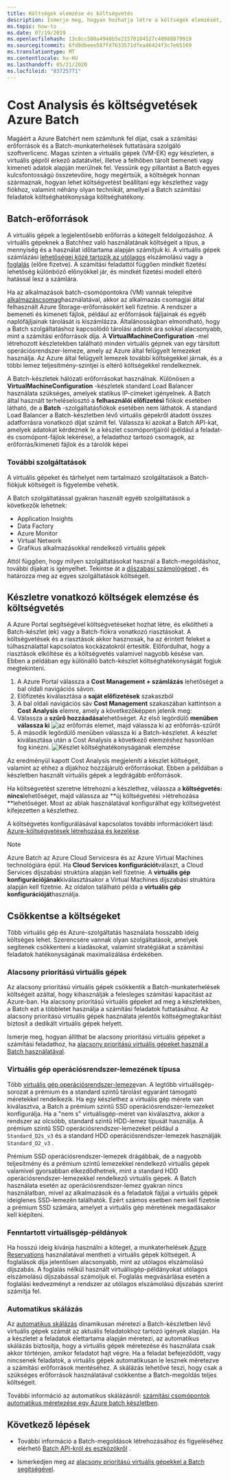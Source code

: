 ```yaml
---
title: Költségek elemzése és költségvetés
description: Ismerje meg, hogyan hozhatja létre a költségek elemzését, és hogyan állíthat be költségvetést a Batch számítási feladatainak futtatásához használt számítási erőforrások és szoftverlicenc számára.
ms.topic: how-to
ms.date: 07/19/2019
ms.openlocfilehash: 13c8cc508a4940b5e21570104527c40988879919
ms.sourcegitcommit: 6fd8dbeee587fd7633571dfea46424f3c7e65169
ms.translationtype: MT
ms.contentlocale: hu-HU
ms.lasthandoff: 05/21/2020
ms.locfileid: "83725771"
---
```

# <a name="cost-analysis-and-budgets-for-azure-batch"></a>Cost Analysis és költségvetések Azure Batch

Magáért a Azure Batchért nem számítunk fel díjat, csak a számítási erőforrások és a Batch-munkaterhelések futtatására szolgáló szoftverlicenc. Magas szinten a virtuális gépek (VM-EK) egy készleten, a virtuális gépről érkező adatátvitel, illetve a felhőben tárolt bemeneti vagy kimeneti adatok alapján merülnek fel. Vessünk egy pillantást a Batch egyes kulcsfontosságú összetevőire, hogy megértsük, a költségek honnan származnak, hogyan lehet költségvetést beállítani egy készlethez vagy fiókhoz, valamint néhány olyan technikát, amellyel a Batch számítási feladatok költséghatékonysága költséghatékony.

## <a name="batch-resources"></a>Batch-erőforrások

A virtuális gépek a legjelentősebb erőforrás a kötegelt feldolgozáshoz. A virtuális gépeknek a Batchhez való használatának költségeit a típus, a mennyiség és a használat időtartama alapján számítjuk ki. A virtuális gépek számlázási [lehetőségei közé tartozik az utólagos](https://azure.microsoft.com/offers/ms-azr-0003p/) elszámolású vagy a [foglalás](../cost-management-billing/reservations/save-compute-costs-reservations.md) (előre fizetve). A számítási feladattól függően mindkét fizetési lehetőség különböző előnyökkel jár, és mindkét fizetési modell eltérő hatással lesz a számlára.

Ha az alkalmazások batch-csomópontokra (VM) vannak telepítve [alkalmazáscsomag](batch-application-packages.md)használatával, akkor az alkalmazás csomagjai által felhasznált Azure Storage-erőforrásokért kell fizetnie. A rendszer a bemeneti és kimeneti fájlok, például az erőforrások fájljainak és egyéb naplófájljainak tárolását is kiszámlázza. Általánosságban elmondható, hogy a Batch szolgáltatáshoz kapcsolódó tárolási adatok ára sokkal alacsonyabb, mint a számítási erőforrások díja. A **VirtualMachineConfiguration** -mel létrehozott készletekben található minden virtuális gépnek van egy társított operációsrendszer-lemeze, amely az Azure által felügyelt lemezeket használja. Az Azure által felügyelt lemezek további költségekkel járnak, és a többi lemez teljesítmény-szintjei is eltérő költségekkel rendelkeznek.

A Batch-készletek hálózati erőforrásokat használnak. Különösen a **VirtualMachineConfiguration** -készletek standard Load Balancer használata szükséges, amelyek statikus IP-címeket igényelnek. A Batch által használt terheléselosztó a **felhasználói előfizetési** fiókok esetében látható, de a **Batch** -szolgáltatásfiókok esetében nem láthatók. A standard Load Balancer a Batch-készletben lévő virtuális gépekről átadott összes adatforrásra vonatkozó díjat számít fel. Válassza ki azokat a Batch API-kat, amelyek adatokat kérdeznek le a készlet csomópontjairól (például a feladat-és csomópont-fájlok lekérése), a feladathoz tartozó csomagok, az erőforrás/kimeneti fájlok és a tárolók képei

### <a name="additional-services"></a>További szolgáltatások

A virtuális gépeket és tárhelyet nem tartalmazó szolgáltatások a Batch-fiókjuk költségeit is figyelembe vehetik.

A Batch szolgáltatással gyakran használt egyéb szolgáltatások a következők lehetnek:

- Application Insights
- Data Factory
- Azure Monitor
- Virtual Network
- Grafikus alkalmazásokkal rendelkező virtuális gépek

Attól függően, hogy milyen szolgáltatásokat használ a Batch-megoldáshoz, további díjakat is igényelhet. Tekintse át a [díjszabási számológépet](https://azure.microsoft.com/pricing/calculator/) , és határozza meg az egyes szolgáltatások költségeit.

## <a name="cost-analysis-and-budget-for-a-pool"></a>Készletre vonatkozó költségek elemzése és költségvetés

A Azure Portal segítségével költségvetéseket hozhat létre, és elköltheti a Batch-készlet (ek) vagy a Batch-fiókra vonatkozó riasztásokat. A költségvetések és a riasztások akkor hasznosak, ha az érintett feleket a túlhasználattal kapcsolatos kockázatokról értesítik. Előfordulhat, hogy a riasztások elköltése és a költségvetés valamivel nagyobb késése van. Ebben a példában egy különálló batch-készlet költséghatékonyságát fogjuk megtekinteni.

1. A Azure Portal válassza a **Cost Management + számlázás** lehetőséget a bal oldali navigációs sávon.
1. Előfizetés kiválasztása a **saját előfizetések** szakaszból
1. A bal oldali navigációs sáv **Cost Management** szakaszában kattintson a **Cost Analysis** elemre, amely a következőképpen jelenik meg:
1. Válassza a **szűrő hozzáadása**lehetőséget. Az első legördülő **menüben válassza ki** ![ az erőforrás elemet, majd válassza ki az erőforrás-szűrőt](./media/batch-budget/resource-filter.png)
1. A második legördülő menüben válassza ki a Batch-készletet. A készlet kiválasztása után a Cost Analysis a következő elemzéshez hasonlóan fog kinézni.
    ![Készlet költséghatékonyságának elemzése](./media/batch-budget/pool-cost-analysis.png)

Az eredményül kapott Cost Analysis megjeleníti a készlet költségeit, valamint az ehhez a díjakhoz hozzájáruló erőforrásokat. Ebben a példában a készletben használt virtuális gépek a legdrágább erőforrások.

Ha költségvetést szeretne létrehozni a készlethez, válassza a **költségvetés: nincs**lehetőséget, majd válassza az **új költségvetési >létrehozása **lehetőséget. Most az ablak használatával konfigurálhat egy költségvetést kifejezetten a készlethez.

A költségvetés konfigurálásával kapcsolatos további információkért lásd: [Azure-költségvetések létrehozása és kezelése](../cost-management-billing/costs/tutorial-acm-create-budgets.md).

> [!NOTE]
> Azure Batch az Azure Cloud Servicesra és az Azure Virtual Machines technológiára épül. Ha **Cloud Services konfigurációt**választ, a Cloud Services díjszabási struktúra alapján kell fizetnie. A **virtuális gép konfigurációjának**kiválasztásakor a Virtual Machines díjszabási struktúra alapján kell fizetnie. Az oldalon található példa a **virtuális gép konfigurációját**használja.

## <a name="minimize-cost"></a>Csökkentse a költségeket

Több virtuális gép és Azure-szolgáltatás használata hosszabb ideig költséges lehet. Szerencsére vannak olyan szolgáltatások, amelyek segítenek csökkenteni a kiadásokat, valamint stratégiákat a számítási feladatok hatékonyságának maximalizálása érdekében.

### <a name="low-priority-virtual-machines"></a>Alacsony prioritású virtuális gépek

Az alacsony prioritású virtuális gépek csökkentik a Batch-munkaterhelések költségeit azáltal, hogy kihasználják a felesleges számítási kapacitást az Azure-ban. Ha alacsony prioritású virtuális gépeket ad meg a készletekben, a Batch ezt a többletet használja a számítási feladatok futtatásához. Az alacsony prioritású virtuális gépek használata jelentős költségmegtakarítást biztosít a dedikált virtuális gépek helyett.

Ismerje meg, hogyan állíthat be alacsony prioritású virtuális gépeket a számítási feladathoz, ha [alacsony prioritású virtuális gépeket használ a Batch használatával](batch-low-pri-vms.md).

### <a name="virtual-machine-os-disk-type"></a>Virtuális gép operációsrendszer-lemezének típusa

Több [virtuális gép operációsrendszer-lemeze](../virtual-machines/windows/disks-types.md)van. A legtöbb virtuálisgép-sorozat a prémium és a standard szintű tárolást egyaránt támogató méretekkel rendelkezik. Ha egy készlethez a virtuális gép mérete van kiválasztva, a Batch a prémium szintű SSD operációsrendszer-lemezeket konfigurálja. Ha a "nem s" virtuálisgép-méret van kiválasztva, akkor a rendszer az olcsóbb, standard szintű HDD-lemez típusát használja. A prémium szintű SSD operációsrendszer-lemezeket például a `Standard_D2s_v3` és a standard HDD operációsrendszer-lemezek használják `Standard_D2_v3` .

Prémium SSD operációsrendszer-lemezek drágábbak, de a nagyobb teljesítmény és a prémium szintű lemezekkel rendelkező virtuális gépek valamivel gyorsabban elkezdődhetnek, mint a standard HDD operációsrendszer-lemezekkel rendelkező virtuális gépek. A Batch használata esetén az operációsrendszer-lemez gyakran nincs használatban, mivel az alkalmazások és a feladatok fájljai a virtuális gépek ideiglenes SSD-lemezén találhatók. Ezért számos esetben nem kell fizetnie a prémium SSD számára, amelyet a virtuális gép méretének megadásakor kell kiépíteni.

### <a name="reserved-virtual-machine-instances"></a>Fenntartott virtuálisgép-példányok

Ha hosszú ideig kívánja használni a köteget, a munkaterhelések [Azure Reservations](../cost-management-billing/reservations/save-compute-costs-reservations.md) használatával mentheti a virtuális gépek költségeit. A foglalások díja jelentősen alacsonyabb, mint az utólagos elszámolású díjszabás. A foglalás nélkül használt virtuálisgép-példányokat utólagos elszámolású díjszabással számoljuk el. Foglalás megvásárlása esetén a foglalási kedvezményt a rendszer az utólagos elszámolású díjszabás szerint számítja fel.

### <a name="automatic-scaling"></a>Automatikus skálázás

Az [automatikus skálázás](batch-automatic-scaling.md) dinamikusan méretezi a Batch-készletben lévő virtuális gépek számát az aktuális feladatokhoz tartozó igények alapján. Ha a készletet a feladatok élettartama alapján méretezi, az automatikus skálázás biztosítja, hogy a virtuális gépek méretezése és használata csak akkor történjen, amikor feladatot hajt végre. Ha a feladat befejeződött, vagy nincsenek feladatok, a virtuális gépek automatikusan le lesznek méretezve a számítási erőforrások mentéséhez. A skálázás lehetővé teszi, hogy csak a szükséges erőforrások használatával csökkentse a Batch-megoldás teljes költségeit.

További információ az automatikus skálázásról: [számítási csomópontok automatikus méretezése egy Azure batch készletben](batch-automatic-scaling.md).

## <a name="next-steps"></a>Következő lépések

- További információ a Batch-megoldások létrehozásához és figyeléséhez elérhető [Batch API-król és eszközökről](batch-apis-tools.md) .  

- Ismerkedjen meg az [alacsony prioritású virtuális gépekkel a Batch segítségével](batch-low-pri-vms.md).
